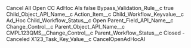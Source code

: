 <?xml version="1.0" encoding="UTF-8"?>
<CustomMetadata xmlns="http://soap.sforce.com/2006/04/metadata" xmlns:xsi="http://www.w3.org/2001/XMLSchema-instance" xmlns:xsd="http://www.w3.org/2001/XMLSchema">
    <label>Cancel All Open CC AdHoc AIs</label>
    <protected>false</protected>
    <values>
        <field>Bypass_Validation_Rule__c</field>
        <value xsi:type="xsd:boolean">true</value>
    </values>
    <values>
        <field>Child_Object_API_Name__c</field>
        <value xsi:type="xsd:string">Action_Item__c</value>
    </values>
    <values>
        <field>Child_Workflow_Keyvalue__c</field>
        <value xsi:type="xsd:string">Ad_Hoc</value>
    </values>
    <values>
        <field>Child_Workflow_Status__c</field>
        <value xsi:type="xsd:string">Open</value>
    </values>
    <values>
        <field>Parent_Field_API_Name__c</field>
        <value xsi:type="xsd:string">Change_Control__c</value>
    </values>
    <values>
        <field>Parent_Object_API_Name__c</field>
        <value xsi:type="xsd:string">CMPL123QMS__Change_Control__c</value>
    </values>
    <values>
        <field>Parent_Workflow_Status__c</field>
        <value xsi:type="xsd:string">Closed - Canceled</value>
    </values>
    <values>
        <field>X123_Task_Key_Value__c</field>
        <value xsi:type="xsd:string">CancelOpenAdHocAI</value>
    </values>
</CustomMetadata>
